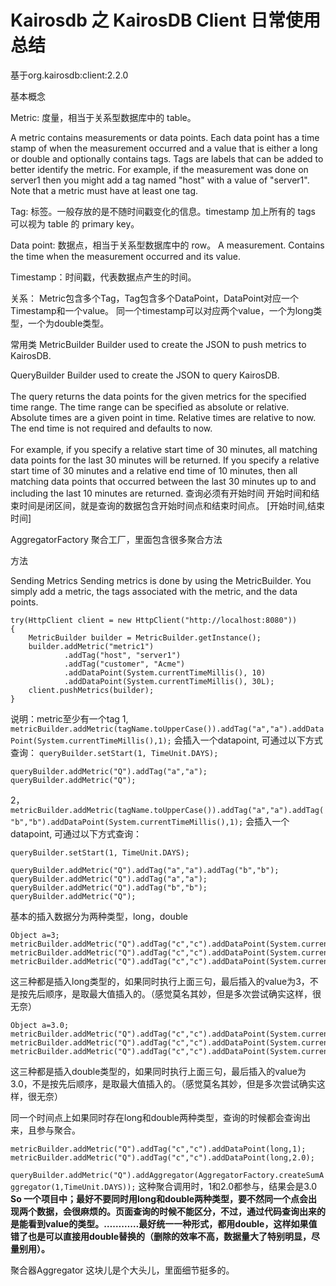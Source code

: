 # Kairosdb 之 KairosDB Client 日常使用总结
基于org.kairosdb:client:2.2.0

基本概念

Metric:  度量，相当于关系型数据库中的 table。

 A metric contains measurements or data points. Each data point has a time stamp of when the measurement occurred
 and a value that is either a long or double and optionally contains tags. Tags are labels that can be added to better
 identify the metric. For example, if the measurement was done on server1 then you might add a tag named "host"
 with a value of "server1". Note that a metric must have at least one tag.

Tag:  标签。一般存放的是不随时间戳变化的信息。timestamp 加上所有的 tags 可以视为 table 的 primary key。

Data point:  数据点，相当于关系型数据库中的 row。
A measurement. Contains the time when the measurement occurred and its value.

Timestamp：时间戳，代表数据点产生的时间。

关系：
Metric包含多个Tag，Tag包含多个DataPoint，DataPoint对应一个Timestamp和一个value。
同一个timestamp可以对应两个value，一个为long类型，一个为double类型。

常用类
MetricBuilder
Builder used to create the JSON to push metrics to KairosDB.

QueryBuilder
 Builder used to create the JSON to query KairosDB.
 <br>
 <br>
 The query returns the data points for the given metrics for the specified time range. The time range can
 be specified as absolute or relative. Absolute times are a given point in time. Relative times are relative to now.
 The end time is not required and defaults to now.
 <br>
 <br>
 For example, if you specify a relative start time of 30 minutes, all matching data points for the last 30 minutes
 will be returned. If you specify a relative start time of 30 minutes and a relative end time of 10 minutes, then
 all matching data points that occurred between the last 30 minutes up to and including the last 10 minutes are returned.
 查询必须有开始时间
 开始时间和结束时间是闭区间，就是查询的数据包含开始时间点和结束时间点。
 [开始时间,结束时间]


AggregatorFactory
聚合工厂，里面包含很多聚合方法

方法

Sending Metrics
Sending metrics is done by using the MetricBuilder. You simply add a metric, the tags associated with the metric, and the data points.
```
try(HttpClient client = new HttpClient("http://localhost:8080"))
{
	MetricBuilder builder = MetricBuilder.getInstance();
	builder.addMetric("metric1")
			.addTag("host", "server1")
			.addTag("customer", "Acme")
			.addDataPoint(System.currentTimeMillis(), 10)
			.addDataPoint(System.currentTimeMillis(), 30L);
	client.pushMetrics(builder);
}
```
说明：metric至少有一个tag
1,
`metricBuilder.addMetric(tagName.toUpperCase()).addTag("a","a").addDataPoint(System.currentTimeMillis(),1);`
会插入一个datapoint,
可通过以下方式查询：
`queryBuilder.setStart(1, TimeUnit.DAYS);`

`queryBuilder.addMetric("Q").addTag("a","a");`
`queryBuilder.addMetric("Q");`

2，
`metricBuilder.addMetric(tagName.toUpperCase()).addTag("a","a").addTag("b","b").addDataPoint(System.currentTimeMillis(),1);`
会插入一个datapoint,
可通过以下方式查询：
```
queryBuilder.setStart(1, TimeUnit.DAYS);

queryBuilder.addMetric("Q").addTag("a","a").addTag("b","b");
queryBuilder.addMetric("Q").addTag("a","a");
queryBuilder.addMetric("Q").addTag("b","b");
queryBuilder.addMetric("Q");
```
基本的插入数据分为两种类型，long，double
```
Object a=3;
metricBuilder.addMetric("Q").addTag("c","c").addDataPoint(System.currentTimeMillis(),1);
metricBuilder.addMetric("Q").addTag("c","c").addDataPoint(System.currentTimeMillis(),"2");
metricBuilder.addMetric("Q").addTag("c","c").addDataPoint(System.currentTimeMillis(),a);
```
这三种都是插入long类型的，如果同时执行上面三句，最后插入的value为3，不是按先后顺序，是取最大值插入的。（感觉莫名其妙，但是多次尝试确实这样，很无奈）

```
Object a=3.0;
metricBuilder.addMetric("Q").addTag("c","c").addDataPoint(System.currentTimeMillis(),1.0);
metricBuilder.addMetric("Q").addTag("c","c").addDataPoint(System.currentTimeMillis(),"2.0");
metricBuilder.addMetric("Q").addTag("c","c").addDataPoint(System.currentTimeMillis(),a);
```
这三种都是插入double类型的，如果同时执行上面三句，最后插入的value为3.0，不是按先后顺序，是取最大值插入的。（感觉莫名其妙，但是多次尝试确实这样，很无奈）


同一个时间点上如果同时存在long和double两种类型，查询的时候都会查询出来，且参与聚合。
```
metricBuilder.addMetric("Q").addTag("c","c").addDataPoint(long,1);
metricBuilder.addMetric("Q").addTag("c","c").addDataPoint(long,2.0);
```

`queryBuilder.addMetric("Q").addAggregator(AggregatorFactory.createSumAggregator(1,TimeUnit.DAYS));`
这种聚合调用时，1和2.0都参与，结果会是3.0
**So 一个项目中；最好不要同时用long和double两种类型，要不然同一个点会出现两个数据，会很麻烦的。页面查询的时候不能区分，不过，通过代码查询出来的是能看到value的类型。…………最好统一一种形式，都用double，这样如果值错了也是可以直接用double替换的（删除的效率不高，数据量大了特别明显，尽量别用）。**


聚合器Aggregator 这块儿是个大头儿，里面细节挺多的。

































